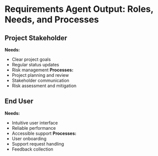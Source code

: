 # Requirements Agent Output: Roles, Needs, and Processes

## Project Stakeholder
**Needs:**
- Clear project goals
- Regular status updates
- Risk management
**Processes:**
- Project planning and review
- Stakeholder communication
- Risk assessment and mitigation

## End User
**Needs:**
- Intuitive user interface
- Reliable performance
- Accessible support
**Processes:**
- User onboarding
- Support request handling
- Feedback collection

